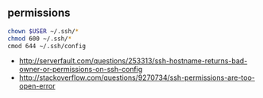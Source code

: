 ## permissions

```bash
chown $USER ~/.ssh/*
chmod 600 ~/.ssh/*
cmod 644 ~/.ssh/config
```

- http://serverfault.com/questions/253313/ssh-hostname-returns-bad-owner-or-permissions-on-ssh-config
- http://stackoverflow.com/questions/9270734/ssh-permissions-are-too-open-error
